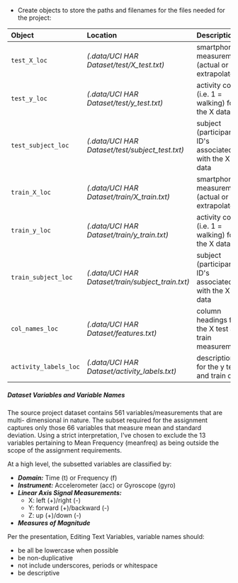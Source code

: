 
* Create objects to store the paths and filenames for the files needed for the project:

| Object                | Location                                          | Description                                           |
|:----------------------|:--------------------------------------------------|:------------------------------------------------------|
| `test_X_loc`          | *(.data/UCI HAR Dataset/test/X_test.txt)*         | smartphone measurements (actual or extrapolated)      |
| `test_y_loc`          | *(.data/UCI HAR Dataset/test/y_test.txt)*         | activity codes (i.e. 1 = walking) for the X data      |
| `test_subject_loc`    | *(.data/UCI HAR Dataset/test/subject_test.txt)*   | subject (participant) ID's associated with the X data |
| `train_X_loc`         | *(.data/UCI HAR Dataset/train/X_train.txt)*       | smartphone measurements (actual or extrapolated)      |
| `train_y_loc`         | *(.data/UCI HAR Dataset/train/y_train.txt)*       | activity codes (i.e. 1 = walking) for the X data      |
| `train_subject_loc`   | *(.data/UCI HAR Dataset/train/subject_train.txt)* | subject (participant) ID's associated with the X data |
| `col_names_loc`       | *(.data/UCI HAR Dataset/features.txt)*            | column headings for the X test and train measurements |
| `activity_labels_loc` | *(.data/UCI HAR Dataset/activity_labels.txt)*     | descriptions for the y test and train data            |

##### **Dataset Variables and Variable Names**
The source project dataset contains 561 variables/measurements that are multi-
dimensional in nature. The subset required for the assignment captures only
those 66 variables that measure mean and standard deviation. Using a strict
interpretation, I've chosen to exclude the 13 variables pertaining to Mean
Frequency (meanfreq) as being outside the scope of the assignment requirements.

At a high level, the subsetted variables are classified by:
* ***Domain:*** Time (t) or Frequency (f)
* ***Instrument:*** Accelerometer (acc) or Gyroscope (gyro)
* ***Linear Axis Signal Measurements:***
	* X: left (+)/right (-)
	* Y: forward (+)/backward (-)
	* Z: up (+)/down (-)
* ***Measures of Magnitude***

Per the presentation, Editing Text Variables, variable names should:
- be all be lowercase when possible
- be non-duplicative
- not include underscores, periods or whitespace
- be descriptive
